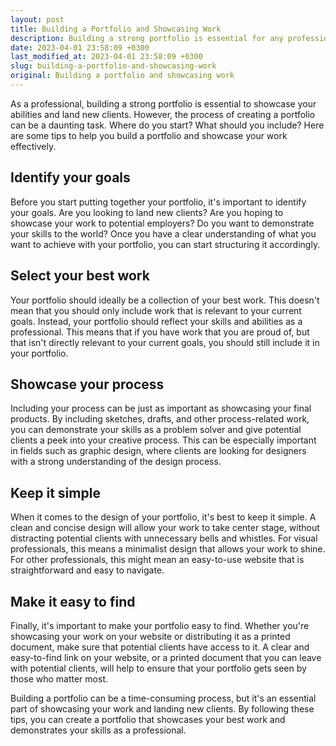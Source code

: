 ```yaml
---
layout: post
title: Building a Portfolio and Showcasing Work
description: Building a strong portfolio is essential for any professional, but it can be a daunting task. Here we'll go over tips to help you showcase your work and land new clients.
date: 2023-04-01 23:58:09 +0300
last_modified_at: 2023-04-01 23:58:09 +0300
slug: building-a-portfolio-and-showcasing-work
original: Building a portfolio and showcasing work
---
```

As a professional, building a strong portfolio is essential to showcase your abilities and land new clients. However, the process of creating a portfolio can be a daunting task. Where do you start? What should you include? Here are some tips to help you build a portfolio and showcase your work effectively.

## Identify your goals

Before you start putting together your portfolio, it's important to identify your goals. Are you looking to land new clients? Are you hoping to showcase your work to potential employers? Do you want to demonstrate your skills to the world? Once you have a clear understanding of what you want to achieve with your portfolio, you can start structuring it accordingly.

## Select your best work

Your portfolio should ideally be a collection of your best work. This doesn't mean that you should only include work that is relevant to your current goals. Instead, your portfolio should reflect your skills and abilities as a professional. This means that if you have work that you are proud of, but that isn't directly relevant to your current goals, you should still include it in your portfolio.

## Showcase your process

Including your process can be just as important as showcasing your final products. By including sketches, drafts, and other process-related work, you can demonstrate your skills as a problem solver and give potential clients a peek into your creative process. This can be especially important in fields such as graphic design, where clients are looking for designers with a strong understanding of the design process.

## Keep it simple

When it comes to the design of your portfolio, it's best to keep it simple. A clean and concise design will allow your work to take center stage, without distracting potential clients with unnecessary bells and whistles. For visual professionals, this means a minimalist design that allows your work to shine. For other professionals, this might mean an easy-to-use website that is straightforward and easy to navigate.

## Make it easy to find

Finally, it's important to make your portfolio easy to find. Whether you're showcasing your work on your website or distributing it as a printed document, make sure that potential clients have access to it. A clear and easy-to-find link on your website, or a printed document that you can leave with potential clients, will help to ensure that your portfolio gets seen by those who matter most.

Building a portfolio can be a time-consuming process, but it's an essential part of showcasing your work and landing new clients. By following these tips, you can create a portfolio that showcases your best work and demonstrates your skills as a professional.
